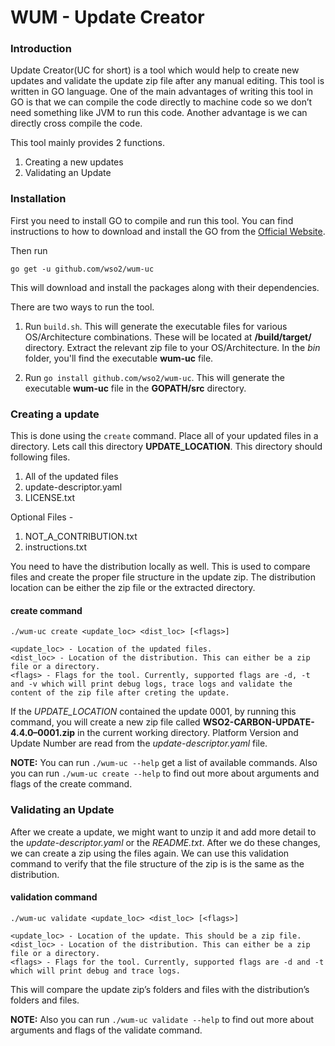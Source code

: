 # WUM - Update Creator

### Introduction

Update Creator(UC for short) is a tool which would help to create new updates and validate the update zip file after any manual editing. This tool is written in GO language. One of the main advantages of writing this tool in GO is that we can compile the code directly to machine code so we don’t need something like JVM to run this code. Another advantage is we can directly cross compile the code.

This tool mainly provides 2 functions.

1. Creating a new updates
2. Validating an Update

### Installation

First you need to install GO to compile and run this tool. You can find instructions to how to download and install the GO from the [Official Website](https://golang.org/doc/install). 

Then run

`go get -u github.com/wso2/wum-uc`

This will download and install the packages along with their dependencies. 

There are two ways to run the tool.

1. Run `build.sh`. This will generate the executable files for various OS/Architecture combinations. These will be located at **/build/target/** directory. Extract the relevant zip file to your OS/Architecture. In the *bin* folder, you'll find the executable **wum-uc** file.

2. Run `go install github.com/wso2/wum-uc`. This will generate the executable **wum-uc** file in the **GOPATH/src** directory.

### Creating a update

This is done using the `create` command. Place all of your updated files in a directory. Lets call this directory **UPDATE_LOCATION**. This directory should following files.

1. All of the updated files
2. update-descriptor.yaml
3. LICENSE.txt

Optional Files -

1. NOT_A_CONTRIBUTION.txt
2. instructions.txt

You need to have the distribution locally as well. This is used to compare files and create the proper file structure in the update zip. The distribution location can be either the zip file or the extracted directory.
#### create command

```
./wum-uc create <update_loc> <dist_loc> [<flags>]

<update_loc> - Location of the updated files.
<dist_loc> - Location of the distribution. This can either be a zip file or a directory.
<flags> - Flags for the tool. Currently, supported flags are -d, -t and -v which will print debug logs, trace logs and validate the content of the zip file after creting the update.
```

If the *UPDATE_LOCATION* contained the update 0001, by running this command, you will create a new zip file called **WSO2-CARBON-UPDATE-4.4.0–0001.zip** in the current working directory. Platform Version and Update Number are read from the *update-descriptor.yaml* file.

**NOTE:** You can run `./wum-uc --help` get a list of available commands. Also you can run `./wum-uc create --help` to find out more about arguments and flags of the create command.

### Validating an Update

After we create a update, we might want to unzip it and add more detail to the *update-descriptor.yaml* or the *README.txt*. After we do these changes, we can create a zip using the files again. We can use this validation command to verify that the file structure of the zip is is the same as the distribution.

#### validation command

```
./wum-uc validate <update_loc> <dist_loc> [<flags>]

<update_loc> - Location of the update. This should be a zip file.
<dist_loc> - Location of the distribution. This can either be a zip file or a directory.
<flags> - Flags for the tool. Currently, supported flags are -d and -t which will print debug and trace logs.
```

This will compare the update zip’s folders and files with the distribution’s folders and files.

**NOTE:** Also you can run `./wum-uc validate --help` to find out more about arguments and flags of the validate command.
